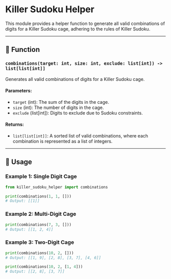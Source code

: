 # Killer Sudoku Helper

This module provides a helper function to generate all valid combinations of digits for a Killer Sudoku cage, adhering to the rules of Killer Sudoku.

---

## 📝 Function

### `combinations(target: int, size: int, exclude: list[int]) -> list[list[int]]`
Generates all valid combinations of digits for a Killer Sudoku cage.

#### Parameters:
- `target` (int): The sum of the digits in the cage.
- `size` (int): The number of digits in the cage.
- `exclude` (list[int]): Digits to exclude due to Sudoku constraints.

#### Returns:
- `list[list[int]]`: A sorted list of valid combinations, where each combination is represented as a list of integers.

---

## 🚀 Usage

### Example 1: Single Digit Cage
```python
from killer_sudoku_helper import combinations

print(combinations(1, 1, []))
# Output: [[1]]
```

### Example 2: Multi-Digit Cage
```python
print(combinations(7, 3, []))
# Output: [[1, 2, 4]]
```

### Example 3: Two-Digit Cage
```python
print(combinations(10, 2, []))
# Output: [[1, 9], [2, 8], [3, 7], [4, 6]]

print(combinations(10, 2, [1, 4]))
# Output: [[2, 8], [3, 7]]